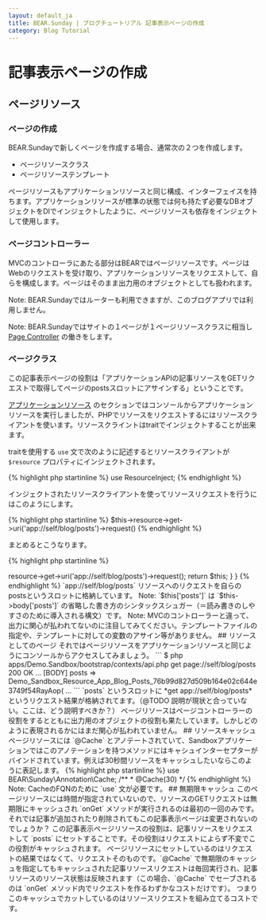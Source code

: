```yaml
---
layout: default_ja
title: BEAR.Sunday | ブログチュートリアル 記事表示ページの作成
category: Blog Tutorial
---
```


# 記事表示ページの作成

## ページリソース

### ページの作成

BEAR.Sundayで新しくページを作成する場合、通常次の２つを作成します。

 * ページリソースクラス
 * ページリソーステンプレート

ページリソースもアプリケーションリソースと同じ構成、インターフェイスを持ちます。アプリケーションリソースが標準の状態では何も持たず必要なDBオブジェクトをDIでインジェクトしたように、ページリソースも依存をインジェクトして使用します。

### ページコントローラー

MVCのコントローラにあたる部分はBEARではページリソースです。ページはWebのリクエストを受け取り、アプリケーションリソースをリクエストして、自らを構成します。ページはそのまま出力用のオブジェクトとしても扱われます。

Note: BEAR.Sundayではルーターも利用できますが、このブログアプリでは利用しません。

Note: BEAR.Sundayではサイトの１ページが１ページリソースクラスに相当し [Page Controller](http://www.martinfowler.com/eaaCatalog/pageController.html) の働きをします。

### ページクラス

この記事表示ページの役割は「アプリケーションAPIの記事リソースをGETリクエストで取得してページのpostsスロットにアサインする」ということです。

[アプリケーションリソース](blog_get.html) のセクションではコンソールからアプリケーションリソースを実行しましたが、PHPでリソースをリクエストするにはリソースクライアントを使います。リソースクライントはtraitでインジェクトすることが出来ます。

traitを使用する `use` 文で次のように記述するとリソースクライアントが `$resource` プロパティにインジェクトされます。

{% highlight php startinline %}
use ResourceInject;
{% endhighlight %}

インジェクトされたリソースクライアントを使ってリソースリクエストを行うにはこのようにします。

{% highlight php startinline %}
$this->resource->get->uri('app://self/blog/posts')->request()
{% endhighlight %}

まとめるとこうなります。

{% highlight php startinline %}
<?php

namespace Demo\Sandbox\Resource\Page\Blog;

use BEAR\Resource\ResourceObject;
use BEAR\Sunday\Inject\ResourceInject;
use BEAR\Sunday\Annotation\Cache;

class Posts extends ResourceObject
{
    use ResourceInject;

    /**
     * @Cache
     */
    public function onGet()
    {
        $this['posts'] = $this->resource->get->uri('app://self/blog/posts')->request();
        return $this;
    }
}
{% endhighlight %}

`app://self/blog/posts` リソースへのリクエストを自らのpostsというスロットに格納しています。

Note: `$this['posts']` は `$this->body['posts']` の省略した書き方のシンタックスシュガー（＝読み書きのしやすさのために導入される構文）です。

Note: MVCのコントローラーと違って、出力に関心が払われてないのに注目してみてください。テンプレートファイルの指定や、テンプレートに対しての変数のアサイン等がありません。

## リソースとしてのページ

それではページリソースをアプリケーションリソースと同じようにコンソールからアクセスしてみましょう。

```
$ php apps/Demo.Sandbox/bootstrap/contexts/api.php get page://self/blog/posts

200 OK
...
[BODY]
posts => Demo_Sandbox_Resource_App_Blog_Posts_76b99d827d509b164e02c644e3749f54RayAop(
...
```

`posts` というスロットに *get app://self/blog/posts* というリクエスト結果が格納されてます。（@TODO 説明が現状と合っていない。ここは、どう説明すべきか？）

ページリソースはページコントローラーの役割をするとともに出力用のオブジェクトの役割も果たしています。しかしどのように表現されるかにはまだ関心が払われていません。

## リソースキャッシュ

ページリソースには `@Cache` とアノテートされていて、Sandboxアプリケーションではこのアノテーションを持つメソッドにはキャシュインターセプターがバインドされています。例えば30秒間リソースをキャッシュしたいならこのように表記します。

{% highlight php startinline %}
use BEAR\Sunday\Annotation\Cache;

/**
 * @Cache(30)
 */
{% endhighlight %}

Note: CacheのFQNのために `use` 文が必要です。

## 無期限キャッシュ

このページリソースには時間が指定されていないので、リソースのGETリクエストは無期限にキャッシュされ `onGet` メソッドが実行されるのは最初の一回のみです。それでは記事が追加されたり削除されてもこの記事表示ページは変更されないのでしょうか？

この記事表示ページリソースの役割は、記事リソースをリクエストして `posts` にセットすることです。その役割はリクエストによらず不変でこの役割がキャッシュされます。

ページリソースにセットしているのはリクエストの結果ではなくて、リクエストそのものです。`@Cache` で無期限のキャッシュを指定してもキャッシュされた記事リソースリクエストは毎回実行され、記事リソースのリソース状態は反映されます（この場合、`@Cache` でセーブされるのは `onGet` メソッド内でリクエストを作るわずかなコストだけです）。

つまりこのキャッシュでカットしているのはリソースリクエストを組み立てるコストです。
